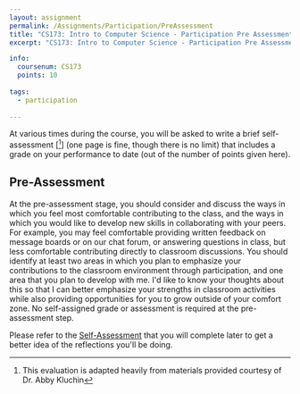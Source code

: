 ```yaml
---
layout: assignment
permalink: /Assignments/Participation/PreAssessment
title: "CS173: Intro to Computer Science - Participation Pre Assessment"
excerpt: "CS173: Intro to Computer Science - Participation Pre Assessment"

info:
  coursenum: CS173
  points: 10
  
tags:
  - participation
  
---
```


At various times during the course, you will be asked to write a brief self-assessment \[[^1]\] (one page is fine, though there is no limit) that includes a grade on your performance to date (out of the number of points given here).

## Pre-Assessment

At the pre-assessment stage, you should consider and discuss the ways in which you feel most comfortable contributing to the class, and the ways in which you would like to develop new skills in collaborating with your peers.  For example, you may feel comfortable providing written feedback on message boards or on our chat forum, or answering questions in class, but less comfortable contributing directly to classroom discussions.  You should identify at least two areas in which you plan to emphasize your contributions to the classroom environment through participation, and one area that you plan to develop with me.  I'd like to know your thoughts about this so that I can better emphasize your strengths in classroom activities while also providing opportunities for you to grow outside of your comfort zone.  No self-assigned grade or assessment is required at the pre-assessment step.

Please refer to the [Self-Assessment](./SelfAssessment) that you will complete later to get a better idea of the reflections you'll be doing.

[^1]: This evaluation is adapted heavily from materials provided courtesy of Dr. Abby Kluchin